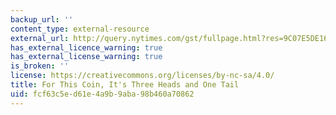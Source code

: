 ```yaml
---
backup_url: ''
content_type: external-resource
external_url: http://query.nytimes.com/gst/fullpage.html?res=9C07E5DE163CF93AA35750C0A9639C8B63
has_external_licence_warning: true
has_external_license_warning: true
is_broken: ''
license: https://creativecommons.org/licenses/by-nc-sa/4.0/
title: For This Coin, It's Three Heads and One Tail
uid: fcf63c5e-d61e-4a9b-9aba-98b460a70862
---
```

